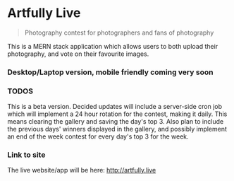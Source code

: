 # Artfully Live

> Photography contest for photographers and fans of photography

This is a MERN stack application which allows users to both upload their photography, and vote on their favourite images.

### Desktop/Laptop version, mobile friendly coming very soon

### TODOS

This is a beta version. Decided updates will include a server-side cron job which will implement a 24 hour rotation for the contest, making it daily. This means clearing the gallery and saving the day's top 3. Also plan to include the previous days' winners displayed in the gallery, and possibly implement an end of the week contest for every day's top 3 for the week.

### Link to site

The live website/app will be here: http://artfully.live
